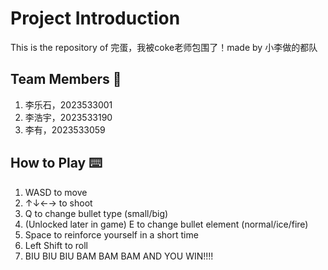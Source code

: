 # Project Introduction

This is the repository of 完蛋，我被coke老师包围了！made by 小李做的都队

## Team Members 🧑
1. 李乐石，2023533001
2. 李浩宇，2023533190
3. 李有，2023533059

## How to Play ⌨️
1. WASD to move
2. ↑↓←→ to shoot
3. Q to change bullet type (small/big)
4. (Unlocked later in game) E to change bullet element (normal/ice/fire)
5. Space to reinforce yourself in a short time
6. Left Shift to roll
7. BIU BIU BIU BAM BAM BAM AND YOU WIN!!!!


